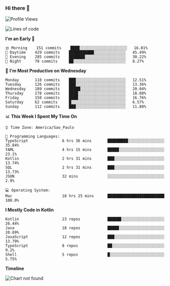 ### Hi there 👋

<!--
**fernandonogueira/fernandonogueira** is a ✨ _special_ ✨ repository because its `README.md` (this file) appears on your GitHub profile.

Here are some ideas to get you started:

- 🔭 I’m currently working on ...
- 🌱 I’m currently learning ...
- 👯 I’m looking to collaborate on ...
- 🤔 I’m looking for help with ...
- 💬 Ask me about ...
- 📫 How to reach me: ...
- 😄 Pronouns: ...
- ⚡ Fun fact: ...
-->

<!--START_SECTION:waka-->
![Profile Views](http://img.shields.io/badge/Profile%20Views-2-blue)

![Lines of code](https://img.shields.io/badge/From%20Hello%20World%20I%27ve%20Written-4.6%20million%20lines%20of%20code-blue)

**I'm an Early 🐤** 

```text
🌞 Morning    151 commits    ████░░░░░░░░░░░░░░░░░░░░░   16.01% 
🌆 Daytime    429 commits    ███████████░░░░░░░░░░░░░░   45.49% 
🌃 Evening    285 commits    ███████░░░░░░░░░░░░░░░░░░   30.22% 
🌙 Night      78 commits     ██░░░░░░░░░░░░░░░░░░░░░░░   8.27%

```
📅 **I'm Most Productive on Wednesday** 

```text
Monday       118 commits    ███░░░░░░░░░░░░░░░░░░░░░░   12.51% 
Tuesday      126 commits    ███░░░░░░░░░░░░░░░░░░░░░░   13.36% 
Wednesday    189 commits    █████░░░░░░░░░░░░░░░░░░░░   20.04% 
Thursday     178 commits    ████░░░░░░░░░░░░░░░░░░░░░   18.88% 
Friday       158 commits    ████░░░░░░░░░░░░░░░░░░░░░   16.76% 
Saturday     62 commits     █░░░░░░░░░░░░░░░░░░░░░░░░   6.57% 
Sunday       112 commits    ███░░░░░░░░░░░░░░░░░░░░░░   11.88%

```


📊 **This Week I Spent My Time On** 

```text
⌚︎ Time Zone: America/Sao_Paulo

💬 Programming Languages: 
TypeScript               6 hrs 36 mins       █████████░░░░░░░░░░░░░░░░   35.84% 
YAML                     4 hrs 15 mins       █████░░░░░░░░░░░░░░░░░░░░   23.1% 
Kotlin                   2 hrs 31 mins       ███░░░░░░░░░░░░░░░░░░░░░░   13.74% 
SQL                      2 hrs 31 mins       ███░░░░░░░░░░░░░░░░░░░░░░   13.73% 
JSON                     32 mins             ░░░░░░░░░░░░░░░░░░░░░░░░░   2.9%

💻 Operating System: 
Mac                      18 hrs 25 mins      █████████████████████████   100.0%

```

**I Mostly Code in Kotlin** 

```text
Kotlin                   23 repos            ██████░░░░░░░░░░░░░░░░░░░   26.44% 
Java                     18 repos            █████░░░░░░░░░░░░░░░░░░░░   20.69% 
JavaScript               12 repos            ███░░░░░░░░░░░░░░░░░░░░░░   13.79% 
TypeScript               8 repos             ██░░░░░░░░░░░░░░░░░░░░░░░   9.2% 
Shell                    5 repos             █░░░░░░░░░░░░░░░░░░░░░░░░   5.75%

```


**Timeline**

![Chart not found](https://github.com/fernandonogueira/fernandonogueira/blob/master/charts/bar_graph.png) 


<!--END_SECTION:waka-->
